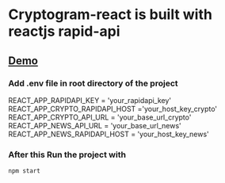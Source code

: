 # Cryptogram-react is built with reactjs rapid-api

## [Demo](https://cryptogramv1.netlify.app/)

### Add .env file in root directory of the project

REACT_APP_RAPIDAPI_KEY = 'your_rapidapi_key' <br />
REACT_APP_CRYPTO_RAPIDAPI_HOST ='your_host_key_crypto' <br />
REACT_APP_CRYPTO_API_URL = 'your_base_url_crypto' <br />
REACT_APP_NEWS_API_URL = 'your_base_url_news' <br />
REACT_APP_NEWS_RAPIDAPI_HOST = 'your_host_key_news' <br />

### After this Run the project with 
```npm start```
